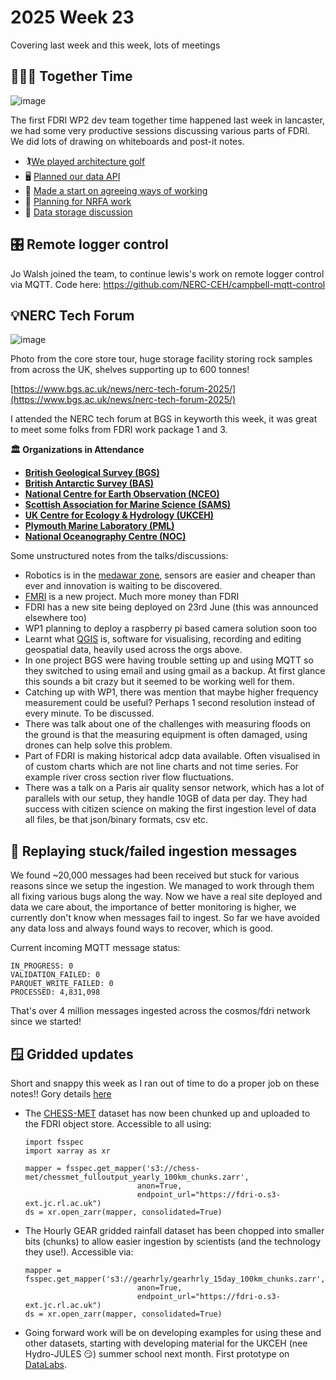 # 2025 Week 23

Covering last week and this week, lots of meetings

## 🧑‍🤝‍🧑 Together Time
![image](https://github.com/user-attachments/assets/c674ed16-ec64-47e7-95c0-7bd1c7aa1b9b)

The first FDRI WP2 dev team together time happened last week in lancaster, we had some very productive sessions discussing various parts of FDRI. We did lots of drawing on whiteboards and post-it notes.

- 🏌️[We played architecture golf](https://nerc-ceh.github.io/fdri_words/timeseries/discussions/20250528-architecture-golf.html)
- 🖥️ [Planned our data API](https://nerc-ceh.github.io/fdri_words/timeseries/discussions/20250528-api-planning.html)
- 👷 [Made a start on agreeing ways of working](https://nerc-ceh.github.io/fdri_words/timeseries/ways-of-working.html)
- 🌊 [Planning for NRFA work](https://nerc-ceh.github.io/fdri_words/timeseries/discussions/20250528-nrfa-planning.html)
- 🐘 [Data storage discussion](https://nerc-ceh.github.io/fdri_words/timeseries/discussions/20250529-data-storage.html)

## 🎛️ Remote logger control

Jo Walsh joined the team, to continue lewis's work on remote logger control via MQTT. Code here: https://github.com/NERC-CEH/campbell-mqtt-control


## 💡NERC Tech Forum
![image](https://github.com/user-attachments/assets/c5f1d09d-f431-43d5-be35-e5d1ab5d3565)

Photo from the core store tour, huge storage facility storing rock samples from across the UK, shelves supporting up to 600 tonnes!

[https://www.bgs.ac.uk/news/nerc-tech-forum-2025/](https://www.bgs.ac.uk/news/nerc-tech-forum-2025/)

I attended the NERC tech forum at BGS in keyworth this week, it was great to meet some folks from FDRI work package 1 and 3. 


**🏛️ Organizations in Attendance**

- **[British Geological Survey (BGS)](https://www.bgs.ac.uk/)**
- **[British Antarctic Survey (BAS)](https://www.bas.ac.uk/)**
- **[National Centre for Earth Observation (NCEO)](https://www.nceo.ac.uk/)**
- **[Scottish Association for Marine Science (SAMS)](https://www.sams.ac.uk/)**
- **[UK Centre for Ecology & Hydrology (UKCEH)](https://www.ceh.ac.uk/)**
- **[Plymouth Marine Laboratory (PML)](https://www.pml.ac.uk/)**
- **[National Oceanography Centre (NOC)](https://noc.ac.uk/)**

Some unstructured notes from the talks/discussions:
- Robotics is in the [medawar zone](https://en.wikipedia.org/wiki/Medawar_zone), sensors are easier and cheaper than ever and innovation is waiting to be discovered.
- [FMRI](https://fmri.ac.uk/) is a new project. Much more money than FDRI
- FDRI has a new site being deployed on 23rd June (this was announced elsewhere too)
- WP1 planning to deploy a raspberry pi based camera solution soon too
- Learnt what [QGIS](https://qgis.org/) is, software for visualising, recording and editing geospatial data, heavily used across the orgs above.
- In one project BGS were having trouble setting up and using MQTT so they switched to using email and using gmail as a backup. At first glance this sounds a bit crazy but it seemed to be working well for them.
- Catching up with WP1, there was mention that maybe higher frequency measurement could be useful? Perhaps 1 second resolution instead of every minute. To be discussed.
- There was talk about one of the challenges with measuring floods on the ground is that the measuring equipment is often damaged, using drones can help solve this problem.
- Part of FDRI is making historical adcp data available. Often visualised in of custom charts which are not line charts and not time series. For example river cross section river flow fluctuations.
- There was a talk on a Paris air quality sensor network, which has a lot of parallels with our setup, they handle 10GB of data per day. They had success with citizen science on making the first ingestion level of data all files, be that json/binary formats, csv etc.


## 🔁 Replaying stuck/failed ingestion messages

We found ~20,000 messages had been received but stuck for various reasons since we setup the ingestion. We managed to work through them all fixing various bugs along the way.
Now we have a real site deployed and data we care about, the importance of better monitoring is higher, we currently don't know when messages fail to ingest. So far we have avoided any data loss and always found ways to recover, which is good.

Current incoming MQTT message status:
```
IN_PROGRESS: 0
VALIDATION_FAILED: 0
PARQUET_WRITE_FAILED: 0
PROCESSED: 4,831,098
```

That's over 4 million messages ingested across the cosmos/fdri network since we started!


## 🪟 Gridded updates
Short and snappy this week as I ran out of time to do a proper job on these notes!! Gory details [here](https://github.com/orgs/NERC-CEH/projects/13/views/1?pane=issue&itemId=102907624&issue=NERC-CEH%7Cdri_gridded_data%7C40) 
- The [CHESS-MET](https://catalogue.ceh.ac.uk/documents/835a50df-e74f-4bfb-b593-804fd61d5eab) dataset has now been chunked up and uploaded to the FDRI object store. Accessible to all using:
  ```
  import fsspec
  import xarray as xr
  
  mapper = fsspec.get_mapper('s3://chess-met/chessmet_fulloutput_yearly_100km_chunks.zarr', 
                           anon=True, 
                           endpoint_url="https://fdri-o.s3-ext.jc.rl.ac.uk")
  ds = xr.open_zarr(mapper, consolidated=True)
  ```
- The Hourly GEAR gridded rainfall dataset has been chopped into smaller bits (chunks) to allow easier ingestion by scientists (and the technology they use!). Accessible via:
  ```
  mapper = fsspec.get_mapper('s3://gearhrly/gearhrly_15day_100km_chunks.zarr', 
                           anon=True, 
                           endpoint_url="https://fdri-o.s3-ext.jc.rl.ac.uk")
  ds = xr.open_zarr(mapper, consolidated=True)  
  ```
- Going forward work will be on developing examples for using these and other datasets, starting with developing material for the UKCEH (nee Hydro-JULES 😏) summer school next month. First prototype on [DataLabs](https://datalab.datalabs.ceh.ac.uk/resource/fdri/gdaccessnb/lab/tree/RTC%3Adri_gridded_data/notebooks).
